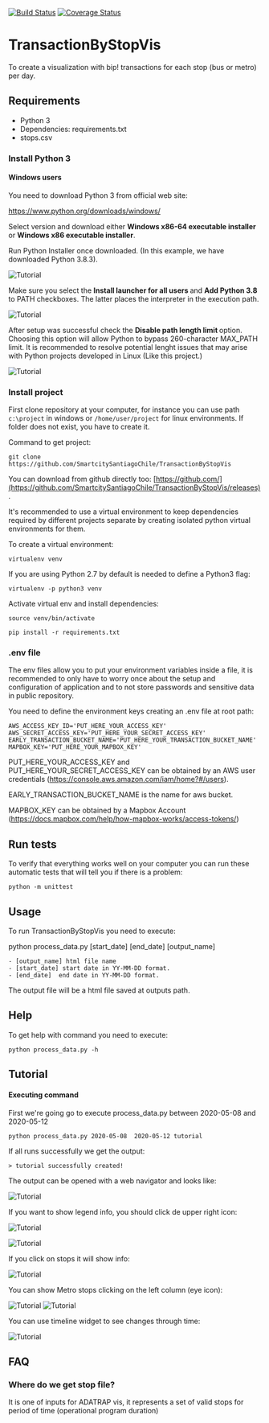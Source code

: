 [![Build Status](https://travis-ci.com/SmartcitySantiagoChile/TransactionByStopVis.svg?branch=master)](https://travis-ci.com/SmartcitySantiagoChile/TransactionByStopVis)
[![Coverage Status](https://coveralls.io/repos/github/SmartcitySantiagoChile/TransactionByStopVis/badge.svg)](https://coveralls.io/github/SmartcitySantiagoChile/TransactionByStopVis)

# TransactionByStopVis

To create a visualization with bip! transactions for each stop (bus or metro) per day.

## Requirements

- Python 3
- Dependencies: requirements.txt
- stops.csv 
### Install Python 3
#### Windows users

You need to download  Python 3 from official web site:
 
 https://www.python.org/downloads/windows/

Select version and download either <strong> Windows x86-64 executable installer </strong> or <strong> Windows x86 executable installer</strong>.

Run Python Installer once downloaded. (In this example, we have downloaded Python 3.8.3). 

![Tutorial](readme_data/windows.png)


Make sure you select the <strong>Install launcher for all users </strong> and <strong> Add Python 3.8 </strong> to PATH checkboxes. The latter places the interpreter in the execution path.

![Tutorial](readme_data/windows-2.png   )

After setup was successful check the <strong>Disable path length limit </strong> option. Choosing this option
 will allow Python to bypass 260-character MAX_PATH limit. It is recommended to resolve potential lenght
  issues that may arise with Python projects developed in Linux (Like this project.) 

![Tutorial](readme_data/windows-3.png   )

### Install  project

First clone repository at your computer, for instance you can use path `c:\project` in windows or `/home/user/project` for linux environments. If folder does not exist, you have to create it.

Command to get project:

```
git clone https://github.com/SmartcitySantiagoChile/TransactionByStopVis
```

You can download from github directly too: [https://github.com/](https://github.com/SmartcitySantiagoChile/TransactionByStopVis/releases).

It's recommended to use a virtual environment to keep dependencies required by different projects separate by creating isolated python virtual environments for them.

To create a virtual environment:

```
virtualenv venv
```
If you are using Python 2.7 by default is needed to define a Python3 flag:

```
virtualenv -p python3 venv
```

Activate virtual env and install dependencies:
```
source venv/bin/activate
 
pip install -r requirements.txt
```


### .env file
The env files allow you to put your environment variables inside a file,
 it is recommended to only have to worry once about the setup and configuration of application
 and to not store passwords and sensitive data in public repository.
 
You need to define the environment keys creating an .env file at root path:
```
AWS_ACCESS_KEY_ID='PUT_HERE_YOUR_ACCESS_KEY'
AWS_SECRET_ACCESS_KEY='PUT_HERE_YOUR_SECRET_ACCESS_KEY'
EARLY_TRANSACTION_BUCKET_NAME='PUT_HERE_YOUR_TRANSACTION_BUCKET_NAME'
MAPBOX_KEY='PUT_HERE_YOUR_MAPBOX_KEY'
```

PUT_HERE_YOUR_ACCESS_KEY and PUT_HERE_YOUR_SECRET_ACCESS_KEY can be obtained by an AWS user credentials (https://console.aws.amazon.com/iam/home?#/users).

EARLY_TRANSACTION_BUCKET_NAME is the name for aws bucket.

MAPBOX_KEY can be obtained by a Mapbox Account (https://docs.mapbox.com/help/how-mapbox-works/access-tokens/)

## Run tests
To verify that everything works well on your computer you can run these automatic tests that will tell you if there is a problem:

```
python -m unittest
```

## Usage    

To run TransactionByStopVis you need to execute:


python process_data.py [start_date] [end_date] [output_name]

```
- [output_name] html file name
- [start_date] start date in YY-MM-DD format.
- [end_date]  end date in YY-MM-DD format.
```



The output file will be a html file saved at outputs path. 
## Help

To get help with command you need to execute:

```
python process_data.py -h 
```

## Tutorial

#### Executing command

First we're going go to execute process_data.py between 2020-05-08 and 2020-05-12


```
python process_data.py 2020-05-08  2020-05-12 tutorial
```
If all runs successfully we get the output:
```
> tutorial successfully created!
```

The output can be opened with a web navigator and looks like:

![Tutorial](readme_data/tutorial-1.png)

If you want to show legend info, you should click de upper right icon:

![Tutorial](readme_data/tutorial-2.png)

![Tutorial](readme_data/tutorial-3.png)

If you click on stops it will show info:

![Tutorial](readme_data/tutorial-4.png)

You can show Metro stops clicking on the left column (eye icon):

![Tutorial](readme_data/tutorial-5.png)
![Tutorial](readme_data/tutorial-6.png)

You can use timeline widget to see changes through time:

![Tutorial](readme_data/tutorial-7.png)




## FAQ

### Where do we get stop file?

It is one of inputs for ADATRAP vis, it represents a set of valid stops for period of time (operational program duration)
